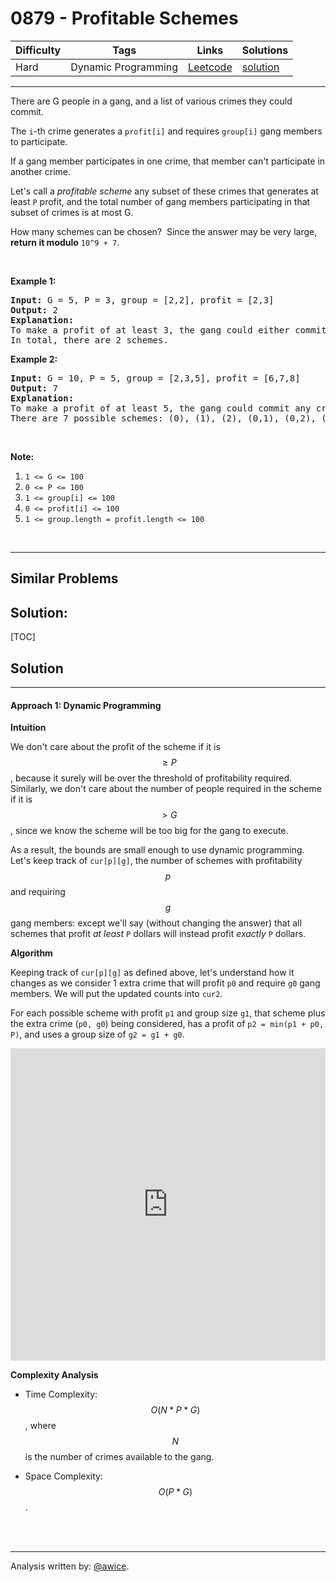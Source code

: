# 0879 - Profitable Schemes

Difficulty  | Tags | Links | Solutions
----------- | ---- | ----- | -----
Hard | Dynamic Programming | [Leetcode](https://leetcode.com/problems/profitable-schemes) | [solution](https://leetcode.com/problems/profitable-schemes/solution/)


-----------

<p>There are G people in a gang, and a list of various crimes they could commit.</p>

<p>The <code>i</code>-th crime generates a <code>profit[i]</code> and requires <code>group[i]</code> gang members to participate.</p>

<p>If a gang member participates in one crime, that member can&#39;t participate in another crime.</p>

<p>Let&#39;s call a <em>profitable&nbsp;scheme</em>&nbsp;any subset of these crimes that generates at least <code>P</code> profit, and the total number of gang members participating in that subset of crimes is at most G.</p>

<p>How many schemes can be chosen?&nbsp; Since the answer may be very&nbsp;large, <strong>return it modulo</strong> <code>10^9 + 7</code>.</p>

<p>&nbsp;</p>

<p><strong>Example 1:</strong></p>

<pre>
<strong>Input: </strong>G = <span id="example-input-1-1">5</span>, P = <span id="example-input-1-2">3</span>, group = <span id="example-input-1-3">[2,2]</span>, profit = <span id="example-input-1-4">[2,3]</span>
<strong>Output: </strong><span id="example-output-1">2</span>
<strong>Explanation: </strong>
To make a profit of at least 3, the gang could either commit crimes 0 and 1, or just crime 1.
In total, there are 2 schemes.
</pre>

<div>
<p><strong>Example 2:</strong></p>

<pre>
<strong>Input: </strong>G = <span id="example-input-2-1">10</span>, P = <span id="example-input-2-2">5</span>, group = <span id="example-input-2-3">[2,3,5]</span>, profit = <span id="example-input-2-4">[6,7,8]</span>
<strong>Output: </strong><span id="example-output-2">7</span>
<strong>Explanation: </strong>
To make a profit of at least 5, the gang could commit any crimes, as long as they commit one.
There are 7 possible schemes: (0), (1), (2), (0,1), (0,2), (1,2), and (0,1,2).
</pre>

<p>&nbsp;</p>
</div>

<p><strong>Note:</strong></p>

<ol>
	<li><code>1 &lt;= G &lt;= 100</code></li>
	<li><code>0 &lt;= P &lt;= 100</code></li>
	<li><code>1 &lt;= group[i] &lt;= 100</code></li>
	<li><code>0 &lt;= profit[i] &lt;= 100</code></li>
	<li><code>1 &lt;= group.length = profit.length &lt;= 100</code></li>
</ol>

<div>
<div>&nbsp;</div>
</div>


-----------


## Similar Problems




## Solution:

[TOC]

## Solution
---
#### Approach 1: Dynamic Programming

**Intuition**

We don't care about the profit of the scheme if it is $$\geq P$$, because it surely will be over the threshold of profitability required.  Similarly, we don't care about the number of people required in the scheme if it is $$> G$$, since we know the scheme will be too big for the gang to execute.

As a result, the bounds are small enough to use dynamic programming.  Let's keep track of `cur[p][g]`, the number of schemes with profitability $$p$$ and requiring $$g$$ gang members: except we'll say (without changing the answer) that all schemes that profit *at least* `P` dollars will instead profit *exactly* `P` dollars.

**Algorithm**

Keeping track of `cur[p][g]` as defined above, let's understand how it changes as we consider 1 extra crime that will profit `p0` and require `g0` gang members.  We will put the updated counts into `cur2`.

For each possible scheme with profit `p1` and group size `g1`, that scheme plus the extra crime (`p0, g0`) being considered, has a profit of `p2 = min(p1 + p0, P)`, and uses a group size of `g2 = g1 + g0`.

<iframe src="https://leetcode.com/playground/gFHdtSWS/shared" frameBorder="0" width="100%" height="500" name="gFHdtSWS"></iframe>

**Complexity Analysis**

* Time Complexity:  $$O(N * P * G)$$, where $$N$$ is the number of crimes available to the gang.

* Space Complexity:  $$O(P * G)$$.
<br />
<br />


---


Analysis written by: [@awice](https://leetcode.com/awice).
